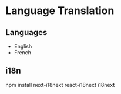 


# Language Translation

## Languages
 - English
 - French

 ## i18n

 npm install next-i18next react-i18next i18next 